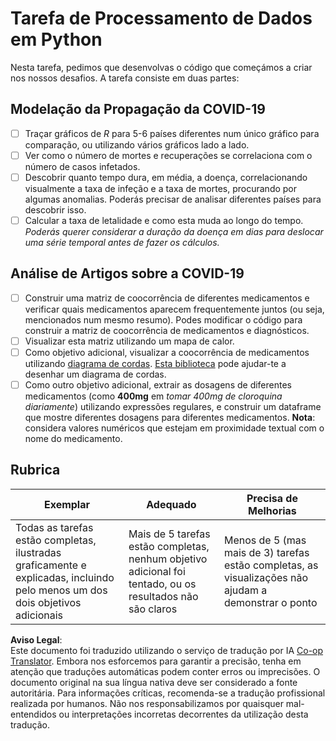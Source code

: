 <!--
CO_OP_TRANSLATOR_METADATA:
{
  "original_hash": "dc8f035ce92e4eaa078ab19caa68267a",
  "translation_date": "2025-08-24T21:08:50+00:00",
  "source_file": "2-Working-With-Data/07-python/assignment.md",
  "language_code": "pt"
}
-->
# Tarefa de Processamento de Dados em Python

Nesta tarefa, pedimos que desenvolvas o código que começámos a criar nos nossos desafios. A tarefa consiste em duas partes:

## Modelação da Propagação da COVID-19

 - [ ] Traçar gráficos de *R* para 5-6 países diferentes num único gráfico para comparação, ou utilizando vários gráficos lado a lado.
 - [ ] Ver como o número de mortes e recuperações se correlaciona com o número de casos infetados.
 - [ ] Descobrir quanto tempo dura, em média, a doença, correlacionando visualmente a taxa de infeção e a taxa de mortes, procurando por algumas anomalias. Poderás precisar de analisar diferentes países para descobrir isso.
 - [ ] Calcular a taxa de letalidade e como esta muda ao longo do tempo. *Poderás querer considerar a duração da doença em dias para deslocar uma série temporal antes de fazer os cálculos.*

## Análise de Artigos sobre a COVID-19

- [ ] Construir uma matriz de coocorrência de diferentes medicamentos e verificar quais medicamentos aparecem frequentemente juntos (ou seja, mencionados num mesmo resumo). Podes modificar o código para construir a matriz de coocorrência de medicamentos e diagnósticos.
- [ ] Visualizar esta matriz utilizando um mapa de calor.
- [ ] Como objetivo adicional, visualizar a coocorrência de medicamentos utilizando [diagrama de cordas](https://en.wikipedia.org/wiki/Chord_diagram). [Esta biblioteca](https://pypi.org/project/chord/) pode ajudar-te a desenhar um diagrama de cordas.
- [ ] Como outro objetivo adicional, extrair as dosagens de diferentes medicamentos (como **400mg** em *tomar 400mg de cloroquina diariamente*) utilizando expressões regulares, e construir um dataframe que mostre diferentes dosagens para diferentes medicamentos. **Nota**: considera valores numéricos que estejam em proximidade textual com o nome do medicamento.

## Rubrica

Exemplar | Adequado | Precisa de Melhorias
--- | --- | -- |
Todas as tarefas estão completas, ilustradas graficamente e explicadas, incluindo pelo menos um dos dois objetivos adicionais | Mais de 5 tarefas estão completas, nenhum objetivo adicional foi tentado, ou os resultados não são claros | Menos de 5 (mas mais de 3) tarefas estão completas, as visualizações não ajudam a demonstrar o ponto

**Aviso Legal**:  
Este documento foi traduzido utilizando o serviço de tradução por IA [Co-op Translator](https://github.com/Azure/co-op-translator). Embora nos esforcemos para garantir a precisão, tenha em atenção que traduções automáticas podem conter erros ou imprecisões. O documento original na sua língua nativa deve ser considerado a fonte autoritária. Para informações críticas, recomenda-se a tradução profissional realizada por humanos. Não nos responsabilizamos por quaisquer mal-entendidos ou interpretações incorretas decorrentes da utilização desta tradução.